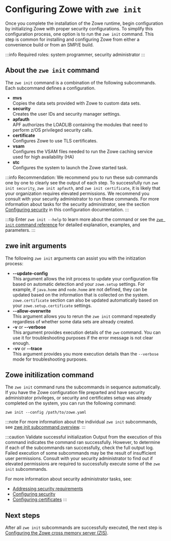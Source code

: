 # Configuring Zowe with `zwe init`

Once you complete the installation of the Zowe runtime, begin configuration by initializing Zowe with proper security configurations. To simplify this configuration process, one option is to run the `zwe init` command. This step is common for installing and configuring Zowe from either a convenience build or from an SMP/E build.

:::info Required roles: system programmer, security administrator
:::

## About the `zwe init` command

The `zwe init` command is a combination of the following subcommands. Each subcommand defines a configuration. 

- **mvs**  
Copies the data sets provided with Zowe to custom data sets.
- **security**  
Creates the user IDs and security manager settings.
- **apfauth**  
APF authorizes the LOADLIB containing the modules that need to perform z/OS privileged security calls. 
- **certificate**  
Configures Zowe to use TLS certificates.
- **vsam**  
Configures the VSAM files needed to run the Zowe caching service used for high availability (HA)
- **stc**  
Configures the system to launch the Zowe started task.

:::info Recommendation:
We recommend you to run these sub commands one by one to clearly see the output of each step. To successfully run `zwe init security`, `zwe init apfauth`, and `zwe init certificate`, it is likely that your organization requires elevated permissions. We recommend you consult with your security administrator to run these commands. For more information about tasks for the security administrator, see the section [Configuring security](./configuring-security.md) in this configuration documentation.
::: 

:::tip
Enter `zwe init --help` to learn more about the command or see the [`zwe init` command reference](../appendix/zwe_server_command_reference/zwe/init/zwe-init-vsam.md) for detailed explanation, examples, and parameters. 
:::

## zwe init arguments

The following `zwe init` arguments can assist you with the initization process:

- **--update-config**  
 This argument allows the init process to update your configuration file based on automatic detection and your `zowe.setup` settings. For example, if `java.home` and `node.home` are not defined, they can be updated based on the information that is collected on the system. `zowe.certificate` section can also be updated automatically based on your `zowe.setup.certificate` settings.
- **--allow-overwrite**  
 This argument allows you to rerun the `zwe init` command repeatedly regardless of whether some data sets are already created.
- **-v** or **--verbose**  
   This argument provides execution details of the `zwe` command. You can use it for troubleshooting purposes if the error message is not clear enough.
- **-vv** or **--trace**  
 This argument provides you more execution details than the `--verbose` mode for troubleshooting purposes.

## Zowe initilization command

The `zwe init` command runs the subcommands in sequence automatically. If you have the Zowe configuration file preparted and have security administrator privileges, or security and certificates setup was already completed on the system, you can run the following command:

```
zwe init --config /path/to/zowe.yaml
```

:::note
For more information about the individual `zwe init` subcommands, see [zwe init subcommand overview](./zwe-init-subcommand-overview.md).
:::

:::caution Validate successful initialization
Output from the execution of this command indicates the command ran successfully. However, to determine if each of the subcommands ran successfully, check the full output log. Failed execution of some subcommands may be the result of insufficient user permissions. Consult with your security administrator to find out if elevated permissions are required to successfully execute some of the `zwe init` subcommands.   

For more information about security administrator tasks, see:
* [Addressing security requirements](./address-security-requirements.md) 
* [Configuring security](./configuring-security.md)
* [Configuring certificates](./configure-certificates.md)
:::

## Next steps

After all `zwe init` subcommands are successfully executed, the next step is [Configuring the Zowe cross memory server (ZIS)](./configure-xmem-server.md). 